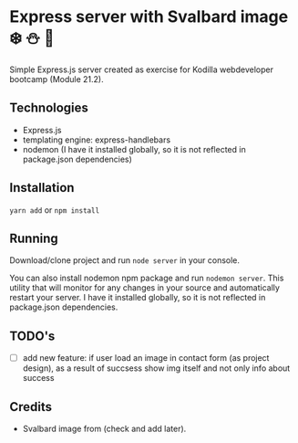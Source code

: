 # Express server with Svalbard image :snowflake: :snowman: :ocean:

Simple Express.js server created as exercise for Kodilla webdeveloper bootcamp (Module 21.2).

## Technologies

* Express.js
* templating engine: express-handlebars
* nodemon (I have it installed globally, so it is not reflected in package.json dependencies)

## Installation

`yarn add` or `npm install`

## Running

Download/clone project and run `node server` in your console.

You can also install nodemon npm package and run `nodemon server`. This utility that will monitor for any changes in your source and automatically restart your server. I have it installed globally, so it is not reflected in package.json dependencies.

## TODO's

- [ ] add new feature: if user load an image in contact form (as project design), as a result of succsess show img itself and not only info about success

## Credits
* Svalbard image from (check and add later).
